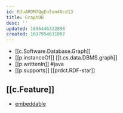 ```yaml
---
id: RJuARDM7QgEnTon40cd13
title: GraphDB
desc: ''
updated: 1696446322898
created: 1637954631007
---
```


- [[c.Software.Database.Graph]]
- [[p.instanceOf]] [[t.cs.data.DBMS.graph]]
- [[p.writtenIn]] #java
- [[p.supports]] [[prdct.RDF-star]]


## [[c.Feature]]

- [embeddable](https://graphdb.ontotext.com/documentation/9.8/free/devhub/embeddedgraphdb.html)